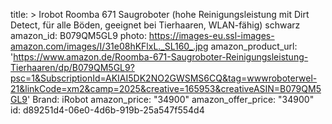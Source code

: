 title: >
  Irobot Roomba 671 Saugroboter (hohe Reinigungsleistung mit Dirt Detect, für alle Böden, geeignet
  bei Tierhaaren, WLAN-fähig) schwarz
amazon_id: B079QM5GL9
photo: https://images-eu.ssl-images-amazon.com/images/I/31e08hKFlxL._SL160_.jpg
amazon_product_url: 'https://www.amazon.de/Roomba-671-Saugroboter-Reinigungsleistung-Tierhaaren/dp/B079QM5GL9?psc=1&SubscriptionId=AKIAI5DK2NO2GWSMS6CQ&tag=wwwroboterwel-21&linkCode=xm2&camp=2025&creative=165953&creativeASIN=B079QM5GL9'
Brand: iRobot
amazon_price: "34900"
amazon_offer_price: "34900"
id: d89251d4-06e0-4d6b-919b-25a547f554d4
